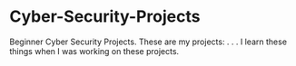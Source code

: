 # Cyber-Security-Projects
Beginner Cyber Security Projects.
These are my projects:
.
.
.
I learn these things when I was working on these projects.
